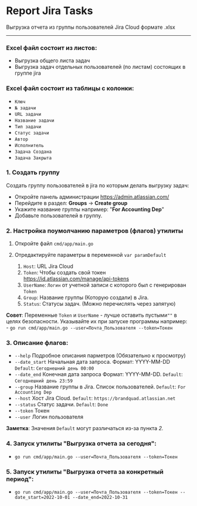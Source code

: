 # Report Jira Tasks
Выгрузка отчета из группы пользователей Jira Cloud формате .xlsx
***

### Excel файл состоит из листов:
- Выгрузка общего листа задач
- Выгрузка задач отдельных пользователей (по листам) состоящих в группе jira

### Excel файл состоит из таблицы c колонки:

- `Ключ`
- `№ задачи`
- `URL задачи`
- `Название задачи`
- `Тип задачи`
- `Статус задачи`
- `Автор`
- `Исполнитель`
- `Задача Создана`
- `Задача Закрыта`

### 1. Создать группу
Создать группу пользователей в jira по которым делать выгрузку задач:
- Откройте панель администрации https://admin.atlassian.com/
- Перейдите в раздел: **Groups** -> **Create group**
- Укажите название группы например: "**For Accounting Dep**"
- Добавьте пользователей в группу.

### 2. Настройка поумолчанию параметров (флагов) утилиты
1) Откройте файл `cmd/app/main.go`
2) Отредактируйте параметры в переменной `var paramDefault`
    
   1) `Host`: URL Jira Cloud
   2) `Token`: Чтобы создать свой токен https://id.atlassian.com/manage/api-tokens
   3) `UserName`: `Логин` от учетной записи с которого был с генерирован `Token`
   4) `Group`: Название группы (Которую создали) в Jira.
   5) `Status`: Статусы задач. (Можно перечислять через запятую)
   
**Совет**: Переменные `Token` и `UserName` - лучше оставить пустыми`""` в целях безопасности. Указывайте их при запуске 
программы например: - `go run cmd/app/main.go --user=Почта_Пользователя --token=Токен`

### 3. Описание флагов:

- `--help` Подробное описания парметров (Обязательно к просмотру)
- `--date_start` Начальная дата запроса. Формат: YYYY-MM-DD `Default`: `Сегоднешний день 00:00`
- `--date_end` Конечная дата запроса Формат: YYYY-MM-DD. `Default`: `Сегоднешний день 23:59`
- `--group` Название группы в Jira. Список пользователей. `Default`: `For Accounting Dep`
- `--host` Хост Jira Cloud. `Default`: `https://brandquad.atlassian.net`
- `--status` Статус задачи. `Default`: `Done`
- `--token` Токен
- `--user` Логин пользователя

**Заметка**: Значения `Default` могут различаться из-за пункта _2._

### 4. Запуск утилиты "Выгрузка отчета за сегодня":

- `go run cmd/app/main.go --user=Почта_Пользователя --token=Токен`

### 5. Запуск утилиты "Выгрузка отчета за конкретный период":

- `go run cmd/app/main.go --user=Почта_Пользователя --token=Токен --date_start=2022-10-01 --date_end=2022-10-31`
